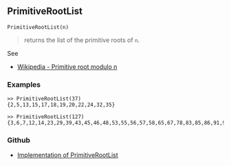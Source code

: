 ## PrimitiveRootList

```
PrimitiveRootList(n)
```

> returns the list of the primitive roots of `n`.
 
See
* [Wikipedia - Primitive root modulo n](https://en.wikipedia.org/wiki/Primitive_root_modulo_n)

### Examples

```
>> PrimitiveRootList(37)
{2,5,13,15,17,18,19,20,22,24,32,35}

>> PrimitiveRootList(127)
{3,6,7,12,14,23,29,39,43,45,46,48,53,55,56,57,58,65,67,78,83,85,86,91,92,93,96,97,101,106,109,110,112,114,116,118}
```

### Github

* [Implementation of PrimitiveRootList](https://github.com/axkr/symja_android_library/blob/master/symja_android_library/matheclipse-core/src/main/java/org/matheclipse/core/builtin/NumberTheory.java#L4406) 
